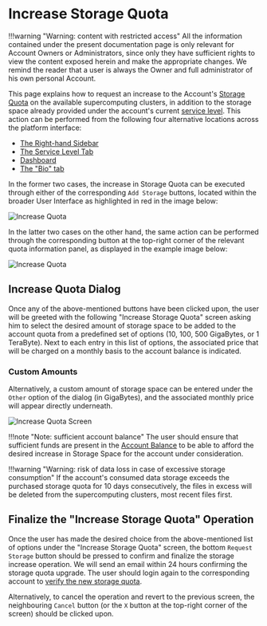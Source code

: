 # Increase Storage Quota

!!!warning "Warning: content with restricted access"
    All the information contained under the present documentation page is only relevant for Account Owners or Administrators, since only they have sufficient rights to view the content exposed herein and make the appropriate changes. We remind the reader that a user is always the Owner and full administrator of his own personal Account.

This page explains how to request an increase to the Account's [Storage Quota](../quota.md) on the available supercomputing clusters, in addition to the storage space already provided under the account's current [service level](../../pricing/service-levels.md). This action can be performed from the following four alternative locations across the platform interface:


- [The Right-hand Sidebar](../../ui/right-sidebar.md)
- [The Service Level Tab](../ui/service-level.md)
- [Dashboard](../../ui/specific/dashboard.md)
- [The "Bio" tab](../ui/bio.md)

In the former two cases, the increase in Storage Quota can be executed through either of the corresponding `Add Storage` buttons, located within the broader User Interface as highlighted in red in the image below:

![Increase Quota](../../images/accounts/increase-quota.png "Increase Quota")


In the latter two cases on the other hand, the same action can be performed through the corresponding button <i class="zmdi zmdi-plus zmdi-hc-border"></i> at the top-right corner of the relevant quota information panel, as displayed in the example image below:

![Increase Quota](../../images/accounts/storage-quota-action.png "Increase Quota")

## Increase Quota Dialog

Once any of the above-mentioned buttons have been clicked upon, the user will be greeted with the following "Increase Storage Quota" screen asking him to select the desired amount of storage space to be added to the account quota from a predefined set of options (10, 100, 500 GigaBytes, or 1 TeraByte). Next to each entry in this list of options, the associated price that will be charged on a monthly basis to the account balance is indicated. 

### Custom Amounts

Alternatively, a custom amount of storage space can be entered under the `Other` option of the dialog (in GigaBytes), and the associated monthly price will appear directly underneath. 

![Increase Quota Screen](../../images/accounts/increase-quota-screen.png "Increase Quota Screen")


!!!note "Note: sufficient account balance"
    The user should ensure that sufficient funds are present in the [Account Balance](increase-balance.md) to be able to afford the desired increase in Storage Space for the account under consideration.

!!!warning "Warning: risk of data loss in case of excessive storage consumption"
    If the account's consumed data storage exceeds the purchased storage quota for 10 days consecutively, the files in excess will be deleted from the supercomputing clusters, most recent files first.


## Finalize the "Increase Storage Quota" Operation

Once the user has made the desired choice from the above-mentioned list of options under the "Increase Storage Quota" screen, the bottom `Request Storage` button should be pressed to confirm and finalize the storage increase operation. We will send an email within 24 hours confirming the storage quota upgrade. The user should login again to the corresponding account to [verify the new storage quota](check-balance-quota.md).

Alternatively, to cancel the operation and revert to the previous screen, the neighbouring `Cancel` button (or the `X` button at the top-right corner of the screen) should be clicked upon. 
